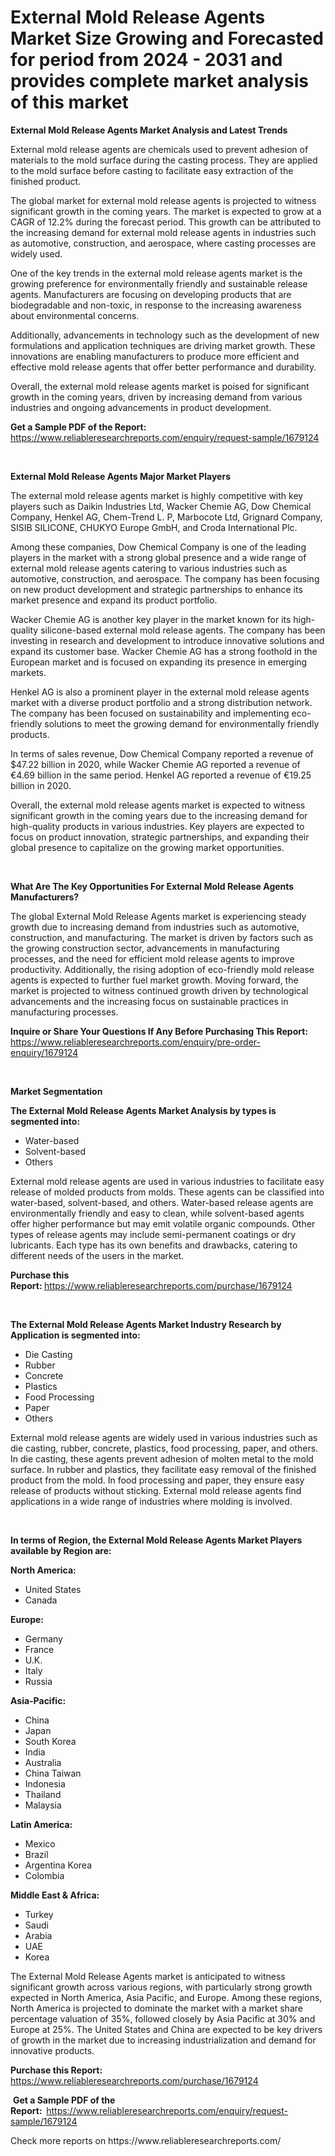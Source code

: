 <p><h1>External Mold Release Agents Market Size Growing and Forecasted for period from 2024 - 2031 and provides complete market analysis of this market</h1></p><p><strong>External Mold Release Agents Market Analysis and Latest Trends</strong></p>
<p><p>External mold release agents are chemicals used to prevent adhesion of materials to the mold surface during the casting process. They are applied to the mold surface before casting to facilitate easy extraction of the finished product.</p><p>The global market for external mold release agents is projected to witness significant growth in the coming years. The market is expected to grow at a CAGR of 12.2% during the forecast period. This growth can be attributed to the increasing demand for external mold release agents in industries such as automotive, construction, and aerospace, where casting processes are widely used.</p><p>One of the key trends in the external mold release agents market is the growing preference for environmentally friendly and sustainable release agents. Manufacturers are focusing on developing products that are biodegradable and non-toxic, in response to the increasing awareness about environmental concerns.</p><p>Additionally, advancements in technology such as the development of new formulations and application techniques are driving market growth. These innovations are enabling manufacturers to produce more efficient and effective mold release agents that offer better performance and durability.</p><p>Overall, the external mold release agents market is poised for significant growth in the coming years, driven by increasing demand from various industries and ongoing advancements in product development.</p></p>
<p><strong>Get a Sample PDF of the Report:&nbsp;</strong> <a href="https://www.reliableresearchreports.com/enquiry/request-sample/1679124">https://www.reliableresearchreports.com/enquiry/request-sample/1679124</a></p>
<p>&nbsp;</p>
<p><strong>External Mold Release Agents Major Market Players</strong></p>
<p><p>The external mold release agents market is highly competitive with key players such as Daikin Industries Ltd, Wacker Chemie AG, Dow Chemical Company, Henkel AG, Chem-Trend L. P, Marbocote Ltd, Grignard Company, SISIB SILICONE, CHUKYO Europe GmbH, and Croda International Plc.</p><p>Among these companies, Dow Chemical Company is one of the leading players in the market with a strong global presence and a wide range of external mold release agents catering to various industries such as automotive, construction, and aerospace. The company has been focusing on new product development and strategic partnerships to enhance its market presence and expand its product portfolio.</p><p>Wacker Chemie AG is another key player in the market known for its high-quality silicone-based external mold release agents. The company has been investing in research and development to introduce innovative solutions and expand its customer base. Wacker Chemie AG has a strong foothold in the European market and is focused on expanding its presence in emerging markets.</p><p>Henkel AG is also a prominent player in the external mold release agents market with a diverse product portfolio and a strong distribution network. The company has been focused on sustainability and implementing eco-friendly solutions to meet the growing demand for environmentally friendly products.</p><p>In terms of sales revenue, Dow Chemical Company reported a revenue of $47.22 billion in 2020, while Wacker Chemie AG reported a revenue of €4.69 billion in the same period. Henkel AG reported a revenue of €19.25 billion in 2020.</p><p>Overall, the external mold release agents market is expected to witness significant growth in the coming years due to the increasing demand for high-quality products in various industries. Key players are expected to focus on product innovation, strategic partnerships, and expanding their global presence to capitalize on the growing market opportunities.</p></p>
<p>&nbsp;</p>
<p><strong>What Are The Key Opportunities For External Mold Release Agents Manufacturers?</strong></p>
<p><p>The global External Mold Release Agents market is experiencing steady growth due to increasing demand from industries such as automotive, construction, and manufacturing. The market is driven by factors such as the growing construction sector, advancements in manufacturing processes, and the need for efficient mold release agents to improve productivity. Additionally, the rising adoption of eco-friendly mold release agents is expected to further fuel market growth. Moving forward, the market is projected to witness continued growth driven by technological advancements and the increasing focus on sustainable practices in manufacturing processes.</p></p>
<p><strong>Inquire or Share Your Questions If Any Before Purchasing This Report:</strong> <a href="https://www.reliableresearchreports.com/enquiry/pre-order-enquiry/1679124">https://www.reliableresearchreports.com/enquiry/pre-order-enquiry/1679124</a></p>
<p>&nbsp;</p>
<p><strong>Market Segmentation</strong></p>
<p><strong>The External Mold Release Agents Market Analysis by types is segmented into:</strong></p>
<p><ul><li>Water-based</li><li>Solvent-based</li><li>Others</li></ul></p>
<p><p>External mold release agents are used in various industries to facilitate easy release of molded products from molds. These agents can be classified into water-based, solvent-based, and others. Water-based release agents are environmentally friendly and easy to clean, while solvent-based agents offer higher performance but may emit volatile organic compounds. Other types of release agents may include semi-permanent coatings or dry lubricants. Each type has its own benefits and drawbacks, catering to different needs of the users in the market.</p></p>
<p><strong>Purchase this Report:&nbsp;</strong><a href="https://www.reliableresearchreports.com/purchase/1679124">https://www.reliableresearchreports.com/purchase/1679124</a></p>
<p>&nbsp;</p>
<p><strong>The External Mold Release Agents Market Industry Research by Application is segmented into:</strong></p>
<p><ul><li>Die Casting</li><li>Rubber</li><li>Concrete</li><li>Plastics</li><li>Food Processing</li><li>Paper</li><li>Others</li></ul></p>
<p><p>External mold release agents are widely used in various industries such as die casting, rubber, concrete, plastics, food processing, paper, and others. In die casting, these agents prevent adhesion of molten metal to the mold surface. In rubber and plastics, they facilitate easy removal of the finished product from the mold. In food processing and paper, they ensure easy release of products without sticking. External mold release agents find applications in a wide range of industries where molding is involved.</p></p>
<p>&nbsp;</p>
<p><strong>In terms of Region, the External Mold Release Agents Market Players available by Region are:</strong></p>
<p>
    <p> <strong> North America: </strong>
        <ul>
            <li>United States</li>
            <li>Canada</li>
        </ul>
        </p> 
    <p> <strong> Europe: </strong>
        <ul>
            <li>Germany</li>
            <li>France</li>
            <li>U.K.</li>
            <li>Italy</li>
            <li>Russia</li>
        </ul>
        </p> 
    <p> <strong> Asia-Pacific: </strong>
        <ul>
            <li>China</li>
            <li>Japan</li>
            <li>South Korea</li>
            <li>India</li>
            <li>Australia</li>
            <li>China Taiwan</li>
            <li>Indonesia</li>
            <li>Thailand</li>
            <li>Malaysia</li>
        </ul>
        </p> 
    <p> <strong> Latin America: </strong>
        <ul>
            <li>Mexico</li>
            <li>Brazil</li>
            <li>Argentina Korea</li>
            <li>Colombia</li>
        </ul>
        </p> 
    <p> <strong> Middle East & Africa: </strong>
        <ul>
            <li>Turkey</li>
            <li>Saudi</li>
            <li>Arabia</li>
            <li>UAE</li>
            <li>Korea</li>
        </ul>
    </p>
    </p>
<p><p>The External Mold Release Agents market is anticipated to witness significant growth across various regions, with particularly strong growth expected in North America, Asia Pacific, and Europe. Among these regions, North America is projected to dominate the market with a market share percentage valuation of 35%, followed closely by Asia Pacific at 30% and Europe at 25%. The United States and China are expected to be key drivers of growth in the market due to increasing industrialization and demand for innovative products.</p></p>
<p><strong>Purchase this Report: </strong><a href="https://www.reliableresearchreports.com/purchase/1679124">https://www.reliableresearchreports.com/purchase/1679124</a></p>
<p>&nbsp;<strong>Get a Sample PDF of the Report:&nbsp;&nbsp;</strong><a href="https://www.reliableresearchreports.com/enquiry/request-sample/1679124">https://www.reliableresearchreports.com/enquiry/request-sample/1679124</a></p>
<p><strong></strong></p>
<p>Check more reports on https://www.reliableresearchreports.com/</p>